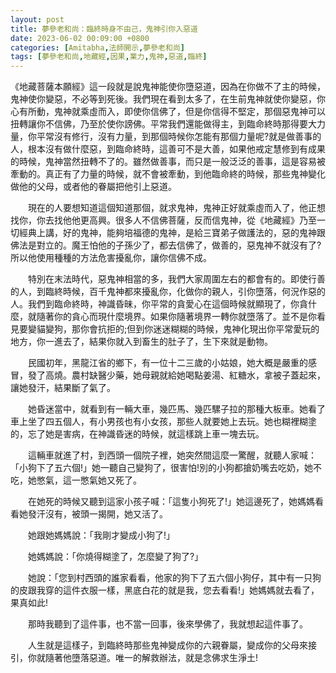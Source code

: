 ```yaml
---
layout: post
title: 夢參老和尚：臨終時身不由己，鬼神引你入惡道
date: 2023-06-02 00:09:00 +0800
categories: [Amitabha,法師開示,夢參老和尚]
tags: [夢參老和尚,地藏經,因果,業力,鬼神,惡道,臨終]
---
```


《地藏菩薩本願經》這一段就是說鬼神能使你墮惡道，因為在你做不了主的時候，鬼神使你變惡，不必等到死後。我們現在看到太多了，在生前鬼神就使你變惡，你心有所動，鬼神就乘虛而入，即使你信佛了，但是你信得不堅定，那個惡鬼神可以扭轉讓你不信佛，乃至於使你謗佛。平常我們還能做得主，到臨命終時那得要大力量，你平常沒有修行，沒有力量，到那個時候你怎能有那個力量呢?就是做善事的人，根本沒有做什麼惡，到臨命終時，這善可不是大善，如果他戒定慧修到有成果的時候，鬼神當然扭轉不了的。雖然做善事，而只是一般泛泛的善事，這是容易被牽動的。真正有了力量的時候，就不會被牽動，到他臨命終的時候，那些鬼神變化做他的父母，或者他的眷屬把他引上惡道。       

　　現在的人要想知道這個知道那個，就求鬼神，鬼神正好就乘虛而入了，他正想找你，你去找他他更高興。很多人不信佛菩薩，反而信鬼神，從《地藏經》乃至一切經典上講，好的鬼神，能夠培福德的鬼神，是給三寶弟子做護法的，惡的鬼神跟佛法是對立的。魔王怕他的子孫少了，都去信佛了，做善的，惡鬼神不就沒有了?所以他使用種種的方法危害擾亂你，讓你信佛不成。       

　　特別在末法時代，惡鬼神相當的多，我們大家周圍左右的都會有的。即使行善的人，到臨終時候，百千鬼神都來擾亂你，化做你的親人，引你墮落，何況作惡的人。我們到臨命終時，神識昏昧，你平常的貪愛心在這個時候就顯現了，你貪什麼，就隨著你的貪心而現什麼境界。如果你隨著境界一轉你就墮落了。並不是你看見要變貓變狗，那你會抗拒的;但到你迷迷糊糊的時候，鬼神化現出你平常愛玩的地方，你一進去了，結果你就入到畜生的肚子了，生下來就是動物。       

　　民國初年，黑龍江省的鄉下，有一位十二三歲的小姑娘，她大概是嚴重的感冒，發了高燒。農村缺醫少藥，她母親就給她喝點姜湯、紅糖水，拿被子蓋起來，讓她發汗，結果斷了氣了。      

　　她昏迷當中，就看到有一輛大車，幾匹馬、幾匹騾子拉的那種大板車。她看了車上坐了四五個人，有小男孩也有小女孩，那些人就要她上去玩。她也糊裡糊塗的，忘了她是害病，在神識昏迷的時候，就這樣跳上車一塊去玩。        

　　這輛車就進了村，到西頭一個院子裡，她突然間這麼一驚醒，就聽人家喊：「小狗下了五六個!」她一聽自己變狗了，很害怕!別的小狗都搶奶嘴去吃奶，她不吃，她憋氣，這一憋氣她又死了。        

　　在她死的時候又聽到這家小孩子喊：「這隻小狗死了!」她這邊死了，她媽媽看看她發汗沒有，被頭一揭開，她又活了。       

　　她跟她媽媽說：「我剛才變成小狗了!」     

　　她媽媽說：「你燒得糊塗了，怎麼變了狗了?」       

　　她說：「您到村西頭的誰家看看，他家的狗下了五六個小狗仔，其中有一只狗的皮跟我穿的這件衣服一樣，黑底白花的就是我，您去看看!」她媽媽就去看了，果真如此!        

　　那時我聽到了這件事，也不當一回事，後來學佛了，我就想起這件事了。        

　　人生就是這樣子，到臨終時那些鬼神變成你的六親眷屬，變成你的父母來接引，你就隨著他墮落惡道。唯一的解救辦法，就是念佛求生淨土!     